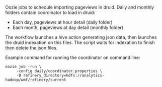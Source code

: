 Oozie jobs to schedule importing pageviews in druid.
Daily and monthly folders contain coordinator to load in druid:
 - Each day, pageviews at hour detail (daily folder)
 - Each month, pageviews at day detail (monthly folder)

The workflow launches a hive action generating json data,
then launches the druid indexation on this files.
The script waits for indexation to finish then delete the json files.

Example command for running the coordinator on command line:

    oozie job -run \
         -config daily/coordinator.properties \
         -D refinery_directory=hdfs://analytics-hadoop/wmf/refinery/current
